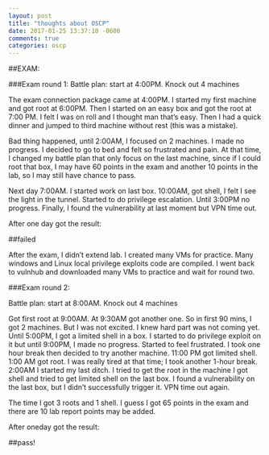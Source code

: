 ```yaml
---
layout: post
title: "thoughts about OSCP"
date: 2017-01-25 13:37:10 -0600
comments: true
categories: oscp
---
```





<!--more-->

##EXAM:

###Exam round 1:
Battle plan: start at 4:00PM. Knock out 4 machines

The exam connection package came at 4:00PM. I started my first machine and got root at 6:00PM. Then I started on an easy box and got the root at 7:00 PM. I felt I was on roll and I thought man that’s easy. Then I had a quick dinner and jumped to third machine without rest (this was a mistake).

Bad thing happened, until 2:00AM, I focused on 2 machines. I made no progress. I decided to go to bed and felt so frustrated and pain. At that time, I changed my battle plan that only focus on the last machine, since if I could root that box, I may have 60 points in the exam and another 10 points in the lab, so I may still have chance to pass.

Next day 7:00AM. I started work on last box. 10:00AM, got shell, I felt I see the light in the tunnel. Started to do privilege escalation. Until 3:00PM no progress. Finally, I found the vulnerability at last moment but VPN time out.

After one day got the result:

##failed

After the exam, I didn’t extend lab. I created many VMs for practice. Many windows and Linux local privilege exploits code are compiled. I went back to vulnhub and downloaded many VMs to practice and wait for round two.

###Exam round 2:

Battle plan: start at 8:00AM. Knock out 4 machines

Got first root at 9:00AM. At 9:30AM got another one. So in first 90 mins, I got 2 machines. But I was not excited. I knew hard part was not coming yet. Until 5:00PM, I got a limited shell in a box. I started to do privilege exploit on it but until 9:00PM, I made no progress. Started to feel frustrated. I took one hour break then decided to try another machine. 11:00 PM got limited shell. 1:00 AM got root. I was really tired at that time; I took another 1-hour break. 2:00AM I started my last ditch. I tried to get the root in the machine I got shell and tried to get limited shell on the last box. I found a vulnerability on the last box, but I didn’t successfully trigger it. VPN time out again.

The time I got 3 roots and 1 shell. I guess I got 65 points in the exam and there are 10 lab report points may be added.

After oneday got the result:

##pass!


